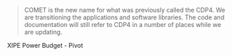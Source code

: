> COMET is the new name for what was previously called the CDP4. We are transitioning the applications and software libraries. The code and documentation will still refer to CDP4 in a number of places while we are updating.

XIPE Power Budget - Pivot